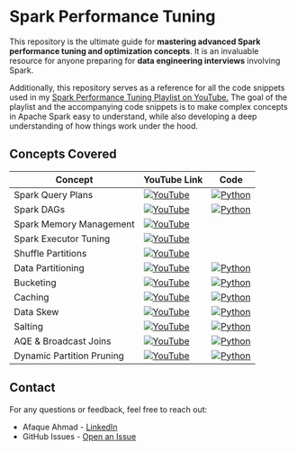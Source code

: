 # Spark Performance Tuning

This repository is the ultimate guide for **mastering advanced Spark performance tuning and optimization concepts**. It is an invaluable resource for anyone preparing for **data engineering interviews** involving Spark.

Additionally, this repository serves as a reference for all the code snippets used in my [Spark Performance Tuning Playlist on YouTube.](https://www.youtube.com/playlist?list=PLWAuYt0wgRcLCtWzUxNg4BjnYlCZNEVth) The goal of the playlist and the accompanying code snippets is to make complex concepts in Apache Spark easy to understand, while also developing a deep understanding of how things work under the hood.


## Concepts Covered

| Concept             | YouTube Link                                            | Code                                                     |
|---------------------|---------------------------------------------------------|----------------------------------------------------------|
| Spark Query Plans           | [![YouTube](https://img.shields.io/badge/YouTube-red?style=flat-square&logo=youtube)](https://youtu.be/KnUXztKueMU) | [![Python](https://img.shields.io/badge/Code-Python-blue?style=flat-square&logo=python&logoColor=white)](/spark/2_reading_query_plans.ipynb) |
| Spark DAGs           | [![YouTube](https://img.shields.io/badge/YouTube-red?style=flat-square&logo=youtube)](https://youtu.be/O_45zAz1OGk) | [![Python](https://img.shields.io/badge/Code-Python-blue?style=flat-square&logo=python&logoColor=white)](/spark/3_reading_query_DAGs.ipynb) |
| Spark Memory Management           | [![YouTube](https://img.shields.io/badge/YouTube-red?style=flat-square&logo=youtube)](https://youtu.be/sXL1qgrPysg) |  |
| Spark Executor Tuning  | [![YouTube](https://img.shields.io/badge/YouTube-red?style=flat-square&logo=youtube)](https://youtu.be/mA96gUESVZc) |  |
| Shuffle Partitions      | [![YouTube](https://img.shields.io/badge/YouTube-red?style=flat-square&logo=youtube)](https://youtu.be/q1LtBU_ca20) |  |
| Data Partitioning        | [![YouTube](https://img.shields.io/badge/YouTube-red?style=flat-square&logo=youtube)](https://youtu.be/fZndmQasykk) | [![Python](https://img.shields.io/badge/Code-Python-blue?style=flat-square&logo=python&logoColor=white)](/spark/5_0_partitioning.ipynb) |
| Bucketing       | [![YouTube](https://img.shields.io/badge/YouTube-red?style=flat-square&logo=youtube)](https://youtu.be/1kWl6d1yeKA) | [![Python](https://img.shields.io/badge/Code-Python-blue?style=flat-square&logo=python&logoColor=white)](/spark/6_0_bucketing.ipynb) |
| Caching           | [![YouTube](https://img.shields.io/badge/YouTube-red?style=flat-square&logo=youtube)](https://youtu.be/FujwRYkBwM4) | [![Python](https://img.shields.io/badge/Code-Python-blue?style=flat-square&logo=python&logoColor=white)](/spark/4_caching.ipynb) |
| Data Skew                 | [![YouTube](https://img.shields.io/badge/YouTube-red?style=flat-square&logo=youtube)](https://youtu.be/9Ss-_y7njKE) | [![Python](https://img.shields.io/badge/Code-Python-blue?style=flat-square&logo=python&logoColor=white)](/spark/1_data_skew/) |
| Salting                 | [![YouTube](https://img.shields.io/badge/YouTube-red?style=flat-square&logo=youtube)](https://youtu.be/rZGsc5y8AQk) | [![Python](https://img.shields.io/badge/Code-Python-blue?style=flat-square&logo=python&logoColor=white)](/spark/1_data_skew/4_salting.ipynb) |
| AQE & Broadcast Joins                 | [![YouTube](https://img.shields.io/badge/YouTube-red?style=flat-square&logo=youtube)](https://youtu.be/bRjVa7MgsBM) | [![Python](https://img.shields.io/badge/Code-Python-blue?style=flat-square&logo=python&logoColor=white)](/spark/1_data_skew/3_solving_data_skew_aqe_broadcast.ipynb) |
| Dynamic Partition Pruning                 | [![YouTube](https://img.shields.io/badge/YouTube-red?style=flat-square&logo=youtube)](https://youtu.be/s8Z8Gex7VFw) | [![Python](https://img.shields.io/badge/Code-Python-blue?style=flat-square&logo=python&logoColor=white)](/spark/5_1_dynamic_partition_pruning.ipynb) |


## Contact

For any questions or feedback, feel free to reach out:
- Afaque Ahmad - [LinkedIn](https://www.linkedin.com/in/afaque-ahmad-5a5847129/)
- GitHub Issues - [Open an Issue](https://github.com/afaqueahmad7117/spark-experiments/issues)